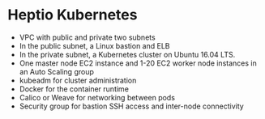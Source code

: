 # Heptio Kubernetes

- VPC with public and private two subnets
- In the public subnet, a Linux bastion and ELB
- In the private subnet, a Kubernetes cluster on Ubuntu 16.04 LTS. 
- One master node EC2 instance and 1-20 EC2 worker node instances in an Auto Scaling group
- kubeadm for cluster administration
- Docker for the container runtime
- Calico or Weave for networking between pods
- Security group for bastion SSH access and inter-node connectivity 
